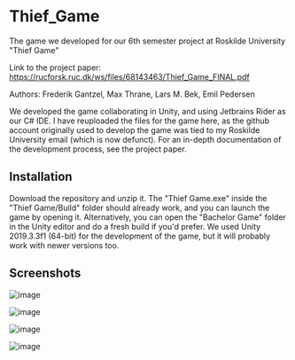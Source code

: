 # Thief_Game
The game we developed for our 6th semester project at Roskilde University "Thief Game"

Link to the project paper: https://rucforsk.ruc.dk/ws/files/68143463/Thief_Game_FINAL.pdf

Authors: Frederik Gantzel, Max Thrane, Lars M. Bek, Emil Pedersen

We developed the game collaborating in Unity, and using Jetbrains Rider as our C# IDE. I have reuploaded the files for the game here, as the github account originally used to develop the game was tied to my Roskilde University email (which is now defunct). For an in-depth documentation of the development process, see the project paper.

## Installation
Download the repository and unzip it. The "Thief Game.exe" inside the "Thief Game/Build" folder should already work, and you can launch the game by opening it. Alternatively, you can open the "Bachelor Game" folder in the Unity editor and do a fresh build if you'd prefer. We used Unity 2019.3.3f1 (64-bit) for the development of the game, but it will probably work with newer versions too.

## Screenshots

![image](https://user-images.githubusercontent.com/91853323/215686273-a659fecb-c02f-4804-94b5-5fe7062d748d.png)

![image](https://user-images.githubusercontent.com/91853323/215686373-f0345547-1944-44c8-8cfc-091802e20ac7.png)

![image](https://user-images.githubusercontent.com/91853323/215686532-a561fbf1-3c02-4286-834f-e9acc5248df0.png)

![image](https://user-images.githubusercontent.com/91853323/215686765-84ed2af6-6635-4303-a785-06837847c4bd.png)
